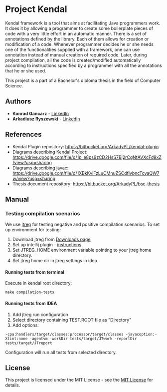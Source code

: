 # Project Kendal

Kendal framework is a tool that aims at facilitating Java programmers work. It does it by allowing a programmer
to create some boilerplate pieces of code with a very little effort in an automatic manner. There is a set of
annotations defined by the library. Each of them allows for creation or modification of a code. Whenever programmer
decides he or she needs one of the functionalities supplied with a framework, one can use annotation instead of
manual creation of required code. Later, during project compilation, all the code is created/modified automatically
according to instructions specified by a programmer with all the annotations that he or she used. 

This project is a part of a Bachelor's diploma thesis in the field of Computer Science.

## Authors

* **Konrad Gancarz** - [LinkedIn](https://www.linkedin.com/in/konrad-gancarz-238901127/)
* **Arkadiusz Ryszewski** - [LinkedIn](https://www.linkedin.com/in/arkadiusz-ryszewski-203640b9/)

## References
* Kendal Plugin repository: https://bitbucket.org/ArkadyPL/kendal-plugin
* Diagrams describing Kendal Project: https://drive.google.com/file/d/1p_e8ps9zCD2HsS7Bj2rCgNtAVXcFd9xZ/view?usp=sharing
* Diagrams describing javac: https://drive.google.com/file/d/1XBkKvlFzLuCMnuZSCdfivbncTcyaQW7w/view?usp=sharing
* Thesis document repository: https://bitbucket.org/ArkadyPL/bsc-thesis

## Manual

### Testing compilation scenarios
We use [jtreg](https://openjdk.java.net/jtreg/) for testing negative and positive compilation scenarios.
To set up environment for testing:
1. Download jtreg from [Downloads page](https://ci.adoptopenjdk.net/view/Dependencies/job/jtreg/)
2. Set up intellij plugin - [instructions](https://openjdk.java.net/jtreg/intellij-plugin.html)
3. Set JTREG_HOME environment variable pointing to your jtreg home directory.
4. Set jtreg home dir in jtreg settings in idea

#### Running tests from terminal
Execute in kendal root directory:
```
make compilation-tests
```

#### Running tests from IDEA
1. Add jtreg run configuration
2. Select directory containing TEST.ROOT file as "Directory"
3. Add options:
```
-cpa:handlers/target/classes:processor/target/classes -javacoption:-Xlint:none -agentvm -workDir tests/target/JTwork -reportDir tests/target/JTreport
```
Configuration will run all tests from selected directory.


## License

This project is licensed under the MIT License - see the [MIT License](https://opensource.org/licenses/MIT) for details.
